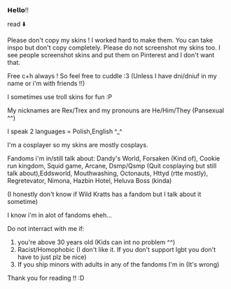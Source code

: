 𝗛𝗲𝗹𝗹𝗼!! 

read ⬇️

Please don't copy my skins ! I worked hard to make them. You can take inspo but don't copy completely. Please do not screenshot my skins too. I see people screenshot skins and put them on Pinterest and I don't want that.

Free c+h always ! So feel free to cuddle :3 (Unless I have dni/dniuf in my name or i'm with friends !!)

I sometimes use troll skins for fun :P

My nicknames are Rex/Trex and my pronouns are He/Him/They (Pansexual ^^)

I speak 2 languages = Polish,English ^_^

I'm a cosplayer so my skins are mostly cosplays.

Fandoms i'm in/still talk about:
Dandy's World, Forsaken (Kind of), Cookie run kingdom, Squid game, Arcane, Dsmp/Qsmp (Quit cosplaying but still talk about),Eddsworld, Mouthwashing, Octonauts, Httyd (rtte mostly), Regretevator, Nimona, Hazbin Hotel, Heluva Boss (kinda)

(I honestly don't know if Wild Kratts has a fandom but I talk about it sometime)

I know i'm in alot of fandoms eheh...

Do not interract with me if:

1. you're above 30 years old (Kids can int no problem ^^)
2. Racist/Homophobic (I don't like it. If you don't support lgbt you don't have to just plz be nice)
3. If you ship minors with adults in any of the fandoms I'm in (It's wrong)

Thank you for reading !! :D
